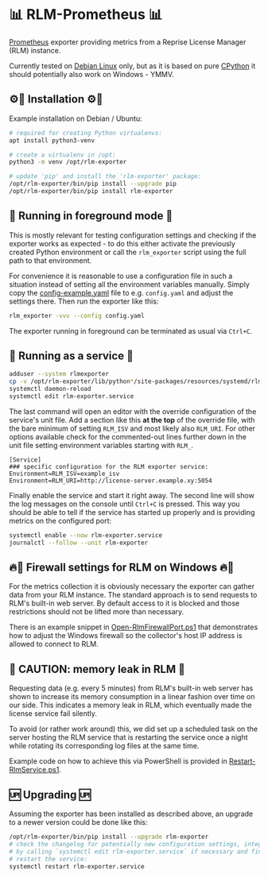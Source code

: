 # 📊 RLM-Prometheus 📊

[Prometheus][1] exporter providing metrics from a Reprise License Manager (RLM)
instance.

Currently tested on [Debian Linux][4] only, but as it is based on pure
[CPython][5] it should potentially also work on Windows - YMMV.

## ⚙🔧 Installation ⚙🔧

Example installation on Debian / Ubuntu:

```bash
# required for creating Python virtualenvs:
apt install python3-venv

# create a virtualenv in /opt:
python3 -m venv /opt/rlm-exporter

# update 'pip' and install the 'rlm-exporter' package:
/opt/rlm-exporter/bin/pip install --upgrade pip
/opt/rlm-exporter/bin/pip install rlm-exporter
```

## 🏃 Running in foreground mode 🏃

This is mostly relevant for testing configuration settings and checking if the
exporter works as expected - to do this either activate the previously created
Python environment or call the `rlm_exporter` script using the full path to that
environment.

For convenience it is reasonable to use a configuration file in such a situation
instead of setting all the environment variables manually. Simply copy the
[config-example.yaml][3] file to e.g. `config.yaml` and adjust the settings
there. Then run the exporter like this:

```bash
rlm_exporter -vvv --config config.yaml
```

The exporter running in foreground can be terminated as usual via `Ctrl+C`.

## 👟 Running as a service 👟

```bash
adduser --system rlmexporter
cp -v /opt/rlm-exporter/lib/python*/site-packages/resources/systemd/rlm-exporter.service  /etc/systemd/system/
systemctl daemon-reload
systemctl edit rlm-exporter.service
```

The last command will open an editor with the override configuration of the
service's unit file. Add a section like this **at the top** of the override
file, with the bare minimum of setting `RLM_ISV` and most likely also `RLM_URI`.
For other options available check for the commented-out lines further down in
the unit file setting environment variables starting with `RLM_`.

```text
[Service]
### specific configuration for the RLM exporter service:
Environment=RLM_ISV=example_isv
Environment=RLM_URI=http://license-server.example.xy:5054
```

Finally enable the service and start it right away. The second line will show
the log messages on the console until `Ctrl+C` is pressed. This way you should
be able to tell if the service has started up properly and is providing metrics
on the configured port:

```bash
systemctl enable --now rlm-exporter.service
journalctl --follow --unit rlm-exporter
```

## 🔥🧱 Firewall settings for RLM on Windows 🔥🧱

For the metrics collection it is obviously necessary the exporter can gather data from
your RLM instance. The standard approach is to send requests to RLM's built-in web
server. By default access to it is blocked and those restrictions should not be lifted
more than necessary.

There is an example snippet in [Open-RlmFirewallPort.ps1][2] that demonstrates how to
adjust the Windows firewall so the collector's host IP address is allowed to connect
to RLM.

## 👾 CAUTION: memory leak in RLM 👾

Requesting data (e.g. every 5 minutes) from RLM's built-in web server has shown
to increase its memory consumption in a linear fashion over time on our side.
This indicates a memory leak in RLM, which eventually made the license service
fail silently.

To avoid (or rather work around) this, we did set up a scheduled task on the
server hosting the RLM service that is restarting the service once a night while
rotating its corresponding log files at the same time.

Example code on how to achieve this via PowerShell is provided in
[Restart-RlmService.ps1][6].

## 🆙 Upgrading 🆙

Assuming the exporter has been installed as described above, an upgrade to a
newer version could be done like this:

```bash
/opt/rlm-exporter/bin/pip install --upgrade rlm-exporter
# check the changelog for potentially new configuration settings, integrate them
# by calling `systemctl edit rlm-exporter.service` if necessary and finally
# restart the service:
systemctl restart rlm-exporter.service
```

[1]: https://prometheus.io/
[2]: resources/powershell/Open-RlmFirewallPort.ps1
[3]: resources/config-example.yaml
[4]: https://debian.org/
[5]: https://github.com/python/cpython
[6]: resources/powershell/Restart-RlmService.ps1